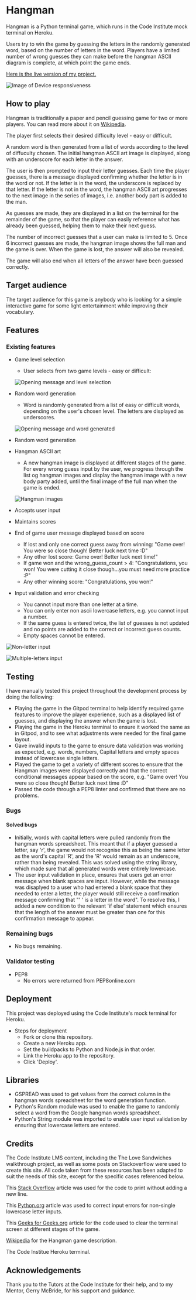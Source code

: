 # Hangman

Hangman is a Python terminal game, which runs in the Code Institute mock terminal on Heroku.

Users try to win the game by guessing the letters in the randomly generated word, based on the number of letters in the word. Players have a limited number of wrong guesses they can make before the hangman ASCII diagram is complete, at which point the game ends.


[Here is the live version of my project.](https://hangman-rc.herokuapp.com/)


![Image of Device responsiveness](assets/images/hangman-responsive.png)

## How to play

Hangman is traditionally a paper and pencil guessing game for two or more players. You can read more about it on [Wikipedia](https://en.wikipedia.org/wiki/Hangman_(game)).

The player first selects their desired difficulty level - easy or difficult.

A random word is then generated from a list of words according to the level of diffuculty chosen. The initial hangman ASCII art image is displayed, along with an underscore for each letter in the answer.

The user is then prompted to input their letter guesses. Each time the player guesses, there is a message displayed confirming whether the letter is in the word or not. If the letter is in the word, the underscore is replaced by that letter. If the letter is not in the word, the hangman ASCII art progresses to the next image in the series of images, i.e. another body part is added to the man. 

As guesses are made, they are displayed in a list on the terminal for the remainder of the game, so that the player can easily reference what has already been guessed, helping them to make their next guess.

The number of incorrect guesses that a user can make is limited to 5. Once 6 incorrect guesses are made, the hangman image shows the full man and the game is over. When the game is lost, the answer will also be revealed.

The game will also end when all letters of the answer have been guessed correctly.

## Target audience

The target audience for this game is anybody who is looking for a simple interactive game for some light entertainment while improving their vocabulary. 

## Features

### Existing features

* Game level selection

    * User selects from two game levels - easy or difficult:

    ![Opening message and level selection](assets/images/select-level.png)

* Random word generation

    * Word is randomly generated from a list of easy or difficult words, depending on the user's chosen level. The letters are displayed as underscores.

    ![Opening message and word generated](assets/images/word-generated.png)

* Random word generation

* Hangman ASCII art

    * A new hangman image is displayed at different stages of the game. For every wrong guess input by the user, we progress through the list og hangman images and display the hangman image with a new body party added, until the final image of the full man when the game is ended. 

    ![Hangman images](assets/images/hangman-images.png)

* Accepts user input

* Maintains scores

* End of game user message displayed based on score
    * If lost and only one correct guess away from winning: "Game over! You were so close though! Better luck next time :D"
    * Any other lost score: Game over! Better luck next time!"
    * If game won and the wrong_guess_count > 4: "Congratulations, you won! You were cutting it close though...you must need more practice :P" 
    * Any other winning score: "Congratulations, you won!"

* Input validation and error checking
    * You cannot input more than one letter at a time.
    * You can only enter non ascii lowercase letters, e.g. you cannot input a number.
    * If the same guess is entered twice, the list of guesses is not updated and no points are added to the correct or incorrect guess counts.
    * Empty spaces cannot be entered. 

![Non-letter input](assets/images/non-letter-entered.png)

![Multiple-letters input](assets/images/multiple-letters-entered.png)


## Testing

I have manually tested this project throughout the development process by doing the following:

* Playing the game in the Gitpod terminal to help identify required game features to improve the player experience, such as a displayed list of guesses, and displaying the answer when the game is lost.
* Playing the game in the Heroku terminal to ensure it worked the same as in Gitpod, and to see what adjustments were needed for the final game layout.
* Gave invalid inputs to the game to ensure data validation was working as expected, e.g. words, numbers, Capital letters and empty spaces instead of lowercase single letters.
* Played the game to get a variety of different scores to ensure that the Hangman images were displayed correctly and that the correct conditional messages appear based on the score, e.g. "Game over! You were so close though! Better luck next time :D"
* Passed the code through a PEP8 linter and confirmed that there are no problems.

### Bugs

#### Solved bugs

* Initially, words with capital letters were pulled randomly from the hangman words spreadsheet. This meant that if a player guessed a letter, say 'r', the game would not recognise this as being the same letter as the word's capital 'R', and the 'R' would remain as an underscore, rather than being revealed. This was solved using the string library, which made sure that all generated words were entirely lowercase.
* The user input validation in place, ensures that users get an error message when blank spaces are input. However, while the message was disaplyed to a user who had entered a blank space that they needed to enter a letter, the player would still receive a confirmation message confirming that "' ' is a letter in the word". To resolve this, I added a new condition to the relevant 'if else' statement which ensures that the length of the answer must be greater than one for this confirmation message to appear.

### Remaining bugs

* No bugs remaining.

### Validator testing

* PEP8 
    * No errors were returned from PEP8online.com

## Deployment

This project was deployed using the Code Institute's mock terminal for Heroku.

* Steps for deployment
    * Fork or clone this repository.
    * Create a new Heroku app.
    * Set the buildpacks to Python and Node.js in that order.
    * Link the Heroku app to the repository.
    * Click 'Deploy'.

## Libraries

* GSPREAD was used to get values from the correct column in the hangman words spreadsheet for the word generation function.
* Python's Random module was used to enable the game to randomly select a word from the Google hangman words spreadsheet. 
* Python's String module was imported to enable user input validation by ensuring that lowercase letters are entered.

## Credits

The Code Institute LMS content, including the The Love Sandwiches walkthrough project, as well as some posts on Stackoverflow were used to create this site. All code taken from these resources has been adapted to suit the needs of this site, except for the specific cases referenced below.

This [Stack Overflow](https://stackoverflow.com/questions/493386/how-to-print-without-a-newline-or-space) article was used for the code to print without adding a new line.

This [Python.org](https://docs.python.org/3/library/string.html) article was used to correct input errors for non-single lowercase letter inputs.

This [Geeks for Geeks.org](https://www.geeksforgeeks.org/clear-screen-python/) article for the code used to clear the terminal screen at different stages of the game.

[Wikipedia](https://en.wikipedia.org/wiki/Hangman_(game)) for the Hangman game description.

The Code Institue Heroku terminal.

## Acknowledgements

Thank you to the Tutors at the Code Institute for their help, and to my Mentor, Gerry McBride, for his support and guidance.


